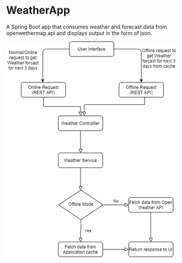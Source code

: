 # WeatherApp
A Spring Boot app that consumes weather and forecast data from openwethermap api and displays output in the form of json.

![alt text](https://github.com/trackerank/WeatherApp/blob/master/flow_diagram.png?raw=true)

